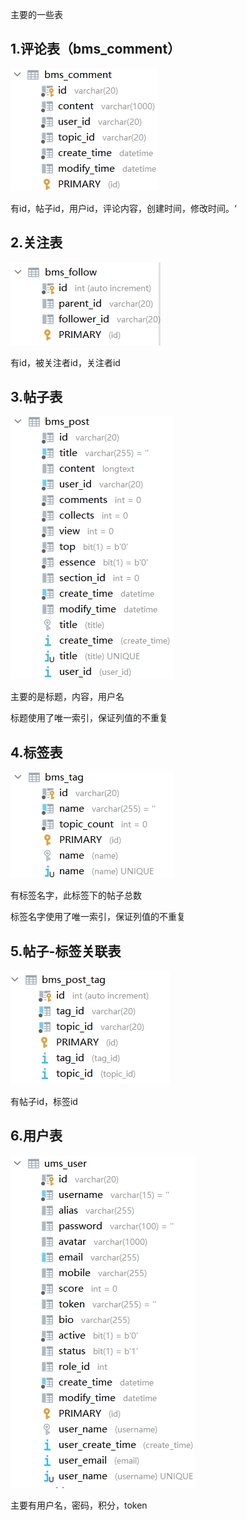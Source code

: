 主要的一些表

## 1.评论表（bms_comment）

![image-20210513163959172](数据库表/image-20210513163959172.png)

有id，帖子id，用户id，评论内容，创建时间，修改时间。‘

## 2.关注表

![image-20210513164217294](数据库表/image-20210513164217294.png)

有id，被关注者id，关注者id

## 3.帖子表

![image-20210513164356307](数据库表/image-20210513164356307.png)

主要的是标题，内容，用户名

标题使用了唯一索引，保证列值的不重复

## 4.标签表

![image-20210513164730559](数据库表/image-20210513164730559.png)

有标签名字，此标签下的帖子总数

标签名字使用了唯一索引，保证列值的不重复

## 5.帖子-标签关联表

![image-20210513164531585](数据库表/image-20210513164531585.png)

有帖子id，标签id

## 6.用户表

![image-20210513164905067](数据库表/image-20210513164905067.png)

主要有用户名，密码，积分，token